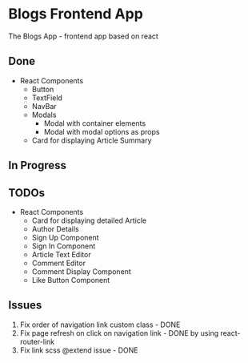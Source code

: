 # Blogs Frontend App

The Blogs App - frontend app based on react

## Done

- React Components
  - Button
  - TextField
  - NavBar
  - Modals
    - Modal with container elements
    - Modal with modal options as props
  - Card for displaying Article Summary

## In Progress

## TODOs

- React Components
  - Card for displaying detailed Article
  - Author Details
  - Sign Up Component
  - Sign In Component
  - Article Text Editor
  - Comment Editor
  - Comment Display Component
  - Like Button Component

## Issues

1. Fix order of navigation link custom class - DONE
2. Fix page refresh on click on navigation link - DONE by using react-router-link
3. Fix link scss @extend issue - DONE
